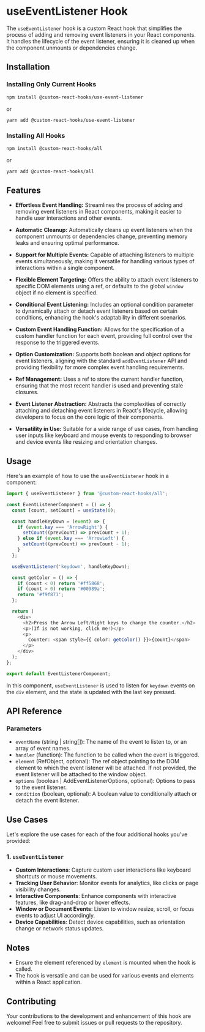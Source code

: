 
# useEventListener Hook

The `useEventListener` hook is a custom React hook that simplifies the process of adding and removing event listeners in your React components. It handles the lifecycle of the event listener, ensuring it is cleaned up when the component unmounts or dependencies change.

## Installation

### Installing Only Current Hooks

```bash
npm install @custom-react-hooks/use-event-listener
```

or

```bash
yarn add @custom-react-hooks/use-event-listener
```

### Installing All Hooks

```sh
npm install @custom-react-hooks/all
```

or

```sh
yarn add @custom-react-hooks/all
```

## Features

- **Effortless Event Handling:** Streamlines the process of adding and removing event listeners in React components, making it easier to handle user interactions and other events.

- **Automatic Cleanup:** Automatically cleans up event listeners when the component unmounts or dependencies change, preventing memory leaks and ensuring optimal performance.

- **Support for Multiple Events:** Capable of attaching listeners to multiple events simultaneously, making it versatile for handling various types of interactions within a single component.

- **Flexible Element Targeting:** Offers the ability to attach event listeners to specific DOM elements using a ref, or defaults to the global `window` object if no element is specified.

- **Conditional Event Listening:** Includes an optional condition parameter to dynamically attach or detach event listeners based on certain conditions, enhancing the hook's adaptability in different scenarios.

- **Custom Event Handling Function:** Allows for the specification of a custom handler function for each event, providing full control over the response to the triggered events.

- **Option Customization:** Supports both boolean and object options for event listeners, aligning with the standard `addEventListener` API and providing flexibility for more complex event handling requirements.

- **Ref Management:** Uses a ref to store the current handler function, ensuring that the most recent handler is used and preventing stale closures.

- **Event Listener Abstraction:** Abstracts the complexities of correctly attaching and detaching event listeners in React's lifecycle, allowing developers to focus on the core logic of their components.

- **Versatility in Use:** Suitable for a wide range of use cases, from handling user inputs like keyboard and mouse events to responding to browser and device events like resizing and orientation changes.


## Usage

Here's an example of how to use the `useEventListener` hook in a component:

```typescript
import { useEventListener } from '@custom-react-hooks/all';

const EventListenerComponent = () => {
  const [count, setCount] = useState(0);

  const handleKeyDown = (event) => {
    if (event.key === 'ArrowRight') {
      setCount((prevCount) => prevCount + 1);
    } else if (event.key === 'ArrowLeft') {
      setCount((prevCount) => prevCount - 1);
    }
  };

  useEventListener('keydown', handleKeyDown);

  const getColor = () => {
    if (count < 0) return '#ff5868';
    if (count > 0) return '#00989a';
    return '#f9f871';
  };

  return (
    <div>
      <h2>Press the Arrow Left/Right keys to change the counter.</h2>
      <p>(If is not working, click me!)</p>
      <p>
        Counter: <span style={{ color: getColor() }}>{count}</span>
      </p>
    </div>
  );
};

export default EventListenerComponent;
```

In this component, `useEventListener` is used to listen for `keydown` events on the `div` element, and the state is updated with the last key pressed.

## API Reference

### Parameters

- `eventName` (string | string[]): The name of the event to listen to, or an array of event names.
- `handler` (function): The function to be called when the event is triggered.
- `element` (RefObject, optional): The ref object pointing to the DOM element to which the event listener will be attached. If not provided, the event listener will be attached to the window object.
- `options` (boolean | AddEventListenerOptions, optional): Options to pass to the event listener.
- `condition` (boolean, optional): A boolean value to conditionally attach or detach the event listener.

## Use Cases
Let's explore the use cases for each of the four additional hooks you've provided:

### 1. `useEventListener`

- **Custom Interactions**: Capture custom user interactions like keyboard shortcuts or mouse movements.
- **Tracking User Behavior**: Monitor events for analytics, like clicks or page visibility changes.
- **Interactive Components**: Enhance components with interactive features, like drag-and-drop or hover effects.
- **Window or Document Events**: Listen to window resize, scroll, or focus events to adjust UI accordingly.
- **Device Capabilities**: Detect device capabilities, such as orientation change or network status updates.

## Notes

- Ensure the element referenced by `element` is mounted when the hook is called.
- The hook is versatile and can be used for various events and elements within a React application.

## Contributing

Your contributions to the development and enhancement of this hook are welcome! Feel free to submit issues or pull requests to the repository.
